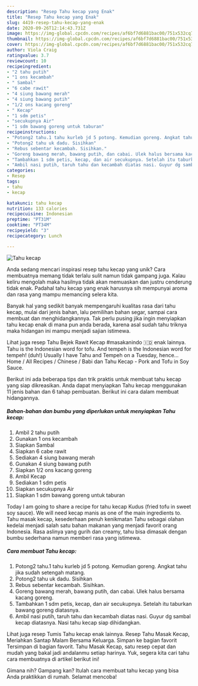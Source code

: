 ```yaml
---
description: "Resep Tahu kecap yang Enak"
title: "Resep Tahu kecap yang Enak"
slug: 4419-resep-tahu-kecap-yang-enak
date: 2020-09-26T12:14:43.731Z
image: https://img-global.cpcdn.com/recipes/af6bf7d6881bac00/751x532cq70/tahu-kecap-foto-resep-utama.jpg
thumbnail: https://img-global.cpcdn.com/recipes/af6bf7d6881bac00/751x532cq70/tahu-kecap-foto-resep-utama.jpg
cover: https://img-global.cpcdn.com/recipes/af6bf7d6881bac00/751x532cq70/tahu-kecap-foto-resep-utama.jpg
author: Viola Craig
ratingvalue: 3.7
reviewcount: 10
recipeingredient:
- "2 tahu putih"
- "1 ons kecambah"
- " Sambal"
- "6 cabe rawit"
- "4 siung bawang merah"
- "4 siung bawang putih"
- "1/2 ons kacang goreng"
- " Kecap"
- "1 sdm petis"
- "secukupnya Air"
- "1 sdm bawang goreng untuk taburan"
recipeinstructions:
- "Potong2 tahu.1 tahu kurleb jd 5 potong. Kemudian goreng. Angkat tahu jika sudah setengah matang."
- "Potong2 tahu uk dadu. Sisihkan"
- "Rebus sebentar kecambah. Sisihkan."
- "Goreng bawang merah, bawang putih, dan cabai. Ulek halus bersama kacang goreng."
- "Tambahkan 1 sdm petis, kecap, dan air secukupnya. Setelah itu taburkan bawang goreng diatasnya."
- "Ambil nasi putih, taruh tahu dan kecambah diatas nasi. Guyur dg sambal kecap diatasnya. Nasi tahu kecap siap dihidangkan."
categories:
- Resep
tags:
- tahu
- kecap

katakunci: tahu kecap 
nutrition: 133 calories
recipecuisine: Indonesian
preptime: "PT31M"
cooktime: "PT34M"
recipeyield: "3"
recipecategory: Lunch

---
```



![Tahu kecap](https://img-global.cpcdn.com/recipes/af6bf7d6881bac00/751x532cq70/tahu-kecap-foto-resep-utama.jpg)

Anda sedang mencari inspirasi resep tahu kecap yang unik? Cara membuatnya memang tidak terlalu sulit namun tidak gampang juga. Kalau keliru mengolah maka hasilnya tidak akan memuaskan dan justru cenderung tidak enak. Padahal tahu kecap yang enak harusnya sih mempunyai aroma dan rasa yang mampu memancing selera kita.

Banyak hal yang sedikit banyak mempengaruhi kualitas rasa dari tahu kecap, mulai dari jenis bahan, lalu pemilihan bahan segar, sampai cara membuat dan menghidangkannya. Tak perlu pusing jika ingin menyiapkan tahu kecap enak di mana pun anda berada, karena asal sudah tahu triknya maka hidangan ini mampu menjadi sajian istimewa.

Lihat juga resep Tahu Bejek Rawit Kecap #masakanindo 🇮🇩 enak lainnya. Tahu is the Indonesian word for tofu. And tempeh is the Indonesian word for tempeh! (duh!) Usually I have Tahu and Tempeh on a Tuesday, hence… Home / All Recipes / Chinese / Babi dan Tahu Kecap - Pork and Tofu in Soy Sauce.


Berikut ini ada beberapa tips dan trik praktis untuk membuat tahu kecap yang siap dikreasikan. Anda dapat menyiapkan Tahu kecap menggunakan 11 jenis bahan dan 6 tahap pembuatan. Berikut ini cara dalam membuat hidangannya.

<!--inarticleads1-->

##### Bahan-bahan dan bumbu yang diperlukan untuk menyiapkan Tahu kecap:

1. Ambil 2 tahu putih
1. Gunakan 1 ons kecambah
1. Siapkan  Sambal
1. Siapkan 6 cabe rawit
1. Sediakan 4 siung bawang merah
1. Gunakan 4 siung bawang putih
1. Siapkan 1/2 ons kacang goreng
1. Ambil  Kecap
1. Sediakan 1 sdm petis
1. Siapkan secukupnya Air
1. Siapkan 1 sdm bawang goreng untuk taburan


Today I am going to share a recipe for tahu kecap Kudus (fried tofu in sweet soy sauce). We will need kecap manis as one of the main ingredients to. Tahu masak kecap, kesederhaan penuh kenikmatan Tahu sebagai olahan kedelai menjadi salah satu bahan makanan yang menjadi favorit orang Indonesia. Rasa aslinya yang gurih dan creamy, tahu bisa dimasak dengan bumbu sederhana namun memberi rasa yang istimewa. 

<!--inarticleads2-->

##### Cara membuat Tahu kecap:

1. Potong2 tahu.1 tahu kurleb jd 5 potong. Kemudian goreng. Angkat tahu jika sudah setengah matang.
1. Potong2 tahu uk dadu. Sisihkan
1. Rebus sebentar kecambah. Sisihkan.
1. Goreng bawang merah, bawang putih, dan cabai. Ulek halus bersama kacang goreng.
1. Tambahkan 1 sdm petis, kecap, dan air secukupnya. Setelah itu taburkan bawang goreng diatasnya.
1. Ambil nasi putih, taruh tahu dan kecambah diatas nasi. Guyur dg sambal kecap diatasnya. Nasi tahu kecap siap dihidangkan.


Lihat juga resep Tumis Tahu kecap enak lainnya. Resep Tahu Masak Kecap, Meriahkan Santap Malam Bersama Keluarga. Simpan ke bagian favorit Tersimpan di bagian favorit. Tahu Masak Kecap, satu resep cepat dan mudah yang bakal jadi andalanmu setiap harinya. Yuk, segera kita cari tahu cara membuatnya di artikel berikut ini! 

Gimana nih? Gampang kan? Itulah cara membuat tahu kecap yang bisa Anda praktikkan di rumah. Selamat mencoba!
